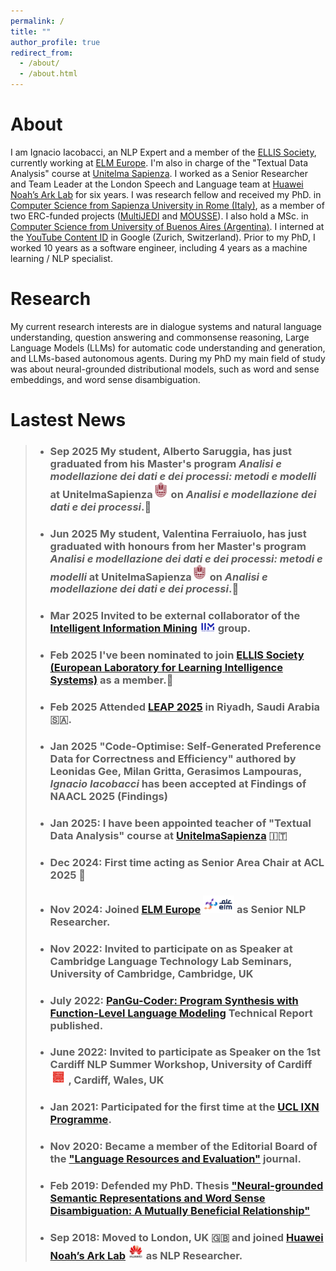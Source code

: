 ```yaml
---
permalink: /
title: ""
author_profile: true
redirect_from: 
  - /about/
  - /about.html
---
```


About
======

I am Ignacio Iacobacci, an NLP Expert and a member of the [ELLIS Society](https://ellis.eu/), currently working at [ELM Europe](https://elmeurope.com/natural-language-processing/). 
I'm also in charge of the "Textual Data Analysis" course at [Unitelma Sapienza](https://www.unitelmasapienza.it/).
I worked as a Senior Researcher and Team Leader at the London Speech and Language team at [Huawei Noah’s Ark Lab](https://www.noahlab.com.hk/) for six years. 
I was research fellow and received my PhD. in [Computer Science from Sapienza University in Rome (Italy)](https://www.di.uniroma1.it/), as a member of two ERC-funded projects ([MultiJEDI](http://multijedi.org/) and [MOUSSE](http://mousse-project.org/)).  I also hold a MSc. in [Computer Science from University of Buenos Aires (Argentina)](https://www.dc.uba.ar/).
I interned at the [YouTube Content ID](https://support.google.com/youtube/answer/2797370?hl=en) in Google (Zurich, Switzerland).
Prior to my PhD, I worked 10 years as a software engineer, including 4 years as a machine learning / NLP specialist.

Research
======

My current research interests are in dialogue systems and natural language understanding, question answering and commonsense reasoning, Large Language Models (LLMs) for automatic code understanding and generation, and LLMs-based autonomous agents. During my PhD my main field of study was about neural-grounded distributional models, such as word and sense embeddings, and word sense disambiguation.

Lastest News
======
> - ### Sep 2025 My student, Alberto Saruggia, has just graduated from his Master's program _Analisi e modellazione dei dati e dei processi: metodi e modelli_ at UnitelmaSapienza<img src="images/unitelma.png" alt="UnitelmaSapienza" width="25"> on *Analisi e modellazione dei dati e dei processi*.🎉
>
> - ### Jun 2025 My student, Valentina Ferraiuolo, has just graduated with honours from her Master's program _Analisi e modellazione dei dati e dei processi: metodi e modelli_ at UnitelmaSapienza<img src="images/unitelma.png" alt="UnitelmaSapienza" width="25"> on *Analisi e modellazione dei dati e dei processi*.🎉
>
> - ### Mar 2025 Invited to be external collaborator of the [Intelligent Information Mining](https://iim.di.uniroma1.it/index.html) <img src="images/iim.png.png" alt="IIM Logo" width="25"> group.
> 
> - ### Feb 2025 I've been nominated to join [ELLIS Society (European Laboratory for Learning Intelligence Systems)](https://ellis.eu) as a member.🎉
>   
> - ### Feb 2025 Attended [LEAP 2025](https://onegiantleap.com/) in Riyadh, Saudi Arabia 🇸🇦.
>   
> - ### Jan 2025 "Code-Optimise: Self-Generated Preference Data for Correctness and Efficiency" authored by Leonidas Gee, Milan Gritta, Gerasimos Lampouras, *Ignacio Iacobacci* has been accepted at Findings of NAACL 2025 (Findings) 
>
> - ### Jan 2025: I have been appointed teacher of "Textual Data Analysis" course at [UnitelmaSapienza](https://www.unitelmasapienza.it/) 🇮🇹
> 
> - ### Dec 2024: First time acting as Senior Area Chair at ACL 2025 🎉
>
> - ### Nov 2024: Joined [ELM Europe](https://elmeurope.com/natural-language-processing/) <img src="images/elm.png" alt="ELM Logo" width="50"> as Senior NLP Researcher.
>
> - ### Nov 2022: Invited to participate on as Speaker at Cambridge Language Technology Lab Seminars, University of Cambridge, Cambridge, UK
>
> - ### July 2022: [PanGu-Coder: Program Synthesis with Function-Level Language Modeling](https://arxiv.org/abs/2207.11280) Technical Report published.
> 
> - ### June 2022: Invited to participate as Speaker on the 1st Cardiff NLP Summer Workshop, University of Cardiff  <img src="images/cardiff.png" alt="Cardiff Logo" width="25"> , Cardiff, Wales, UK
>  
> - ### Jan 2021: Participated for the first time at the [UCL IXN Programme](https://www.ucl.ac.uk/computer-science/collaborate/ucl-industry-exchange-network-ucl-ixn). 
>
> - ### Nov 2020: Became a member of the Editorial Board of the ["Language Resources and Evaluation"](https://link.springer.com/journal/10579) journal.
>
> - ### Feb 2019: Defended my PhD. Thesis ["Neural-grounded Semantic Representations and Word Sense Disambiguation: A Mutually Beneficial Relationship"](https://iris.uniroma1.it/handle/11573/1304526)
>
> - ### Sep 2018: Moved to London, UK 🇬🇧 and joined [Huawei Noah’s Ark Lab](https://www.noahlab.com.hk/) <img src="images/huawei.jpg" alt="Huawei Logo" width="25"> as NLP Researcher.
